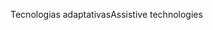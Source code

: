 <span data-ttu-id="89b32-101">Tecnologias adaptativas</span><span class="sxs-lookup"><span data-stu-id="89b32-101">Assistive technologies</span></span>